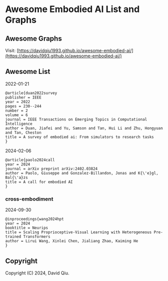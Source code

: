 # Awesome Embodied AI List and Graphs

## Awesome Graphs

Visit: [https://davidqiu1993.github.io/awesome-embodied-ai/](https://davidqiu1993.github.io/awesome-embodied-ai/)

## Awesome List

2022-01-21
```
@article{duan2022survey
publisher = IEEE
year = 2022
pages = 230--244
number = 2
volume = 6
journal = IEEE Transactions on Emerging Topics in Computational Intelligence
author = Duan, Jiafei and Yu, Samson and Tan, Hui Li and Zhu, Hongyuan and Tan, Cheston
title = A survey of embodied ai: From simulators to research tasks
}
```

2024-02-06
```
@article{paolo2024call
year = 2024
journal = arXiv preprint arXiv:2402.03824
author = Paolo, Giuseppe and Gonzalez-Billandon, Jonas and K{\'e}gl, Bal{\'a}zs
title = A call for embodied AI
}
```

### cross-embodiment

2024-09-30
```
@inproceedings{wang2024hpt
year = 2024
booktitle = Neurips
title = Scaling Proprioceptive-Visual Learning with Heterogeneous Pre-trained Transformers
author = Lirui Wang, Xinlei Chen, Jialiang Zhao, Kaiming He
}
```


## Copyright

Copyright (C) 2024, David Qiu.
